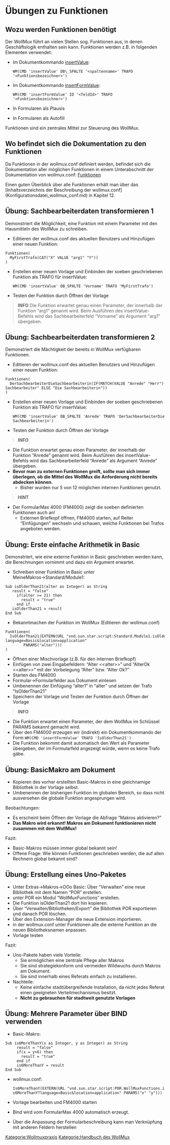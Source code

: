 # Übungen zu Funktionen

## Wozu werden Funktionen benötigt

Der WollMux führt an vielen Stellen sog. Funktionen aus, in denen Geschäftslogik enthalten sein kann. Funktionen werden z.B. in folgenden Elementen verwendet:

* Im Dokumentkommando [insertValue](Dokumentkommandos_des_WollMux.md#das-kommando-insertvalue):

  `WM(CMD 'insertValue' DB\_SPALTE '<spaltenname>' TRAFO '<Funktionsbezeichner>')`
* Im Dokumentkommando [insertFormValue](Dokumentkommandos_des_WollMux.md#das-kommando-insertformvalue2):

  `WM(CMD 'insertFormValue' ID '<feldId>' TRAFO '<Funktionsbezeichner>')`
* In Formularen als Plausis
* In Formularen als Autofill

Funktionen sind ein zentrales Mittel zur Steuerung des WollMux.

## Wo befindet sich die Dokumentation zu den Funktionen

Da Funktionen in der wollmux.conf definiert werden, befindet sich die Dokumentation aller möglichen Funktionen in einem Unterabschnitt der Dokumentation von wollmux.conf: [Funktionen](Konfigurationsdatei_wollmux_conf.md#funktionen)

Einen guten Überblick über alle Funktionen erhält man über das [Inhaltsverzeichnis der Beschreibung der wollmux.conf] (Konfigurationsdatei_wollmux_conf.md) in Kapitel 12.

## Übung: Sachbearbeiterdaten transformieren 1

Demonstriert die Möglichkeit, eine Funktion mit einem Parameter mit den Hausmitteln des WollMux zu schreiben.

* Editieren der wollmux.conf des aktuellen Benutzers und Hinzufügen einer neuen Funktion:

```
Funktionen(
  MyFirstTrafo(CAT("X" VALUE "arg1" "Y"))
)
```

* Erstellen einer neuen Vorlage und Einbinden der soeben geschriebenen Funktion als TRAFO für insertValue:

  `WM(CMD 'insertValue' DB_SPALTE 'Vorname' TRAFO 'MyFirstTrafo')`
* Testen der Funktion durch Öffnen der Vorlage

> **INFO** Die Funktion erwartet genau einen Parameter, der innerhalb der Funktion “arg1” genannt wird. Beim Ausführen des insertValue-Befehls wird das Sachbearbeiterfeld “Vorname” als Argument “arg1” übergeben.

## Übung: Sachbearbeiterdaten transformieren 2

Demonstriert die Mächtigkeit der bereits in WollMux verfügbaren Funktionen:

* Editieren der wollmux.conf des aktuellen Benutzers und Hinzufügen einer neuen Funktion:

```
Funktionen(
  DerSachbearbeiterDieSachbearbeiterin(IF(MATCH(VALUE "Anrede" "Herr") THEN "Der Sachbearbeiter" ELSE "Die Sachbearbeiterin"))
)
```

* Erstellen einer neuen Vorlage und Einbinden der soeben geschriebenen Funktion als TRAFO für insertValue:

  `WM(CMD 'insertValue' DB_SPALTE 'Anrede' TRAFO 'DerSachbearbeiterDieSachbearbeiterin')`
* Testen der Funktion durch Öffnen der Vorlage

> **INFO**
* Die Funktion erwartet genau einen Parameter, der innerhalb der Funktion “Anrede” genannt wird. Beim Ausführen des insertValue-Befehls wird das Sachbearbeiterfeld “Anrede” als Argument “Anrede” übergeben.
* **Bevor man zu externen Funktionen greift, sollte man sich immer überlegen, ob die Mittel des WollMux die Anforderung nicht bereits abdecken können.**
  * Bisher wurden nur 5 von 12 möglichen internen Funktionen genutzt.

<!-- -->
> **HINT**
* Der FormularMax 4000 (FM4000) zeigt die soeben definierten Funktionen auch an!
  * Externen Briefkopf öffnen, FM4000 starten, auf Reiter “Einfügungen” wechseln und schauen, welche Funktionen bei Trafos angeboten werden.

## Übung: Erste einfache Arithmetik in Basic

Demonstriert, wie eine externe Funktion in Basic geschrieben werden kann, die Berechnungen vornimmt und dazu ein Argument erwartet.

* Schreiben einer Funktion in Basic unter MeineMakros&rarr;Standard/Module1:

```vbscript
Sub isOlderThan21(alter as Integer) as String
   result = "false"
     if(alter >= 21) then
       result = "true"
     end if
   isOlderThan21 = result
End Sub
```

* Bekanntmachen der Funktion im WollMux (Editieren der wollmux.conf)

```
Funktionen(
  IsOlderThan21(EXTERN(URL "vnd.sun.star.script:Standard.Module1.isOlderThan21?language=Basic&location=application"
        PARAMS("alter")))
)
```

* Öffnen einer Mischvorlage (z.B. für den internen Briefkopf)
* Einfügen von zwei Eingabefeldern: “Alter &lt;&lt;alter&gt;&gt;” und “AlterOk &lt;&lt;alter&gt;&gt;” mit der Vorbelegung “Alter” bzw. “Alter Ok?”
* Starten des FM4000
* Formular&rarr;Formularfelder aus Dokument einlesen
* Umbenennen der Einfügung “alter1” in “alter” und setzen der Trafo “IsOlderThan21”
* Speichern der Vorlage und Testen der Funktion durch Öffnen der Vorlage

> **INFO**
* Die Funktion erwartet einen Parameter, der dem WollMux im Schlüssel PARAMS bekannt gemacht wird.
* Über den FM4000 erzeugen wir (indirekt) ein Dokumentkommando der Form `WM(CMD 'insertFormValue' TRAFO 'IsOlderThan21')`
* Die Funktion bekommt damit automatisch den Wert als Parameter übergeben, der im Formularfeld angezeigt würde, wenn es keine Trafo gäbe.

## Übung: BasicMakro am Dokument

* Kopieren des vorher erstellten Basic-Makros in eine gleichnamige Bibliothek in der Vorlage selbst.
* Umbenennen der bisherigen Funktion im globalen Bereich, so dass nicht ausversehen die globale Funktion angesprungen wird.

Beobachtungen:

* Es erscheint beim Öffnen der Vorlage die Abfrage “Makros aktivieren?”
* **Das Makro wird erkannt! Makros am Dokument funktionieren nicht zusammen mit dem WollMux!**

Fazit:

* Basic-Makros müssen immer global bekannt sein!
* Offene Frage: Wie können Funktionen geschrieben werden, die auf allen Rechnern global bekannt sind?

## Übung: Erstellung eines Uno-Paketes

* Unter Extras&rarr;Makros&rarr;OOo Basic: Über “Verwalten” eine neue Bibliothek mit dem Namen “POR” erstellen.
* unter POR ein Modul “WollMuxFunctions” erstellen.
* Die Funktion isOlderThan21 dort hin kopieren.
* Über “Verwalten/Bibliotheken/Export” die Bibliothek POR exportieren und danach POR löschen.
* Über den Extension-Manager die neue Extension importieren.
* in der wollmux.conf unter Funktionen alle die externe Funktion an die neuen Bibliotheksnamen anpassen.
* Vorlage testen

Fazit:

* Uno-Pakete haben viele Vorteile:
  * Sie ermöglichen eine zentrale Pflege aller Makros
  * Sie sind strategiekonform und vermeiden Wildwuchs durch Makros am Dokument.
  * Sie sind innerhalb eines Referats einfach zu installieren.
* Nachteile:
  * Keine einfache stadtübergreifende Installation, da nicht jedes Referat einen geeigneten Verteilmechanismus besitzt.
  * **Nicht zu gebrauchen für stadtweit genutzte Vorlagen**

## Übung: Mehrere Parameter über BIND verwenden

* Basic-Makro:

```vbscript
Sub is6MoreThanY(x as Integer, y as Integer) as String
     result = "false"
     if(x = y+6) then
       result = "true"
     end if
     is6MoreThanY = result
End Sub
```

* wollmux.conf:

  `Is6MoreThanY(EXTERN(URL "vnd.sun.star.script:POR.WollMuxFunctions.is6MoreThanY?language=Basic&location=application" PARAMS("x" "y")))`
* Vorlage bearbeiten und FM4000 starten
* Bind wird vom FormularMax 4000 automatisch erzeugt.
* Über die Anpassung der Formularbeschreibung kann man Verknüpfung mit anderen Feldern herstellen

<Kategorie:Wollmuxpraxis> [Kategorie:Handbuch des WollMux](Kategorie:Handbuch_des_WollMux)
